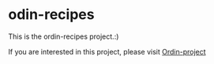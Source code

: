 # odin-recipes
This is the ordin-recipes project.:)

If you are interested in this project, please visit [Ordin-project](https://www.theodinproject.com/paths/foundations/courses/foundations/lessons/recipes)

